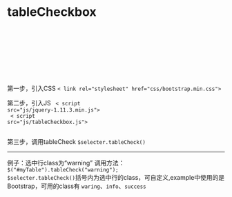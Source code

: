 # tableCheckbox

<title>Jquery表格行全选反选</title>
<link rel="stylesheet" href="css/bootstrap.min.css">

<div class="container" style="margin-top:150px;">
  第一步，引入CSS
  <code>< link rel="stylesheet" href="css/bootstrap.min.css"></code><br>
  
  第二步，引入JS
  <code>
    < script src="js/jquery-1.11.3.min.js"></script> <br>
    < script src="js/tableCheckbox.js"></script> <br>
  </code><br>
  
  第三步，调用tableCheck
  <code>$selecter.tableCheck()</code>
<hr>
   例子：选中行class为“warning”
  调用方法：<code>$("#myTable").tableCheck("warning");</code><br>
  <code>$selecter.tableCheck()</code>括号内为选中行的class，可自定义,example中使用的是Bootstrap，可用的class有 <code>waring</code>、<code>info</code>、<code>success</code>
  <script src="js/jquery-1.11.3.min.js"></script> 
  <script src="js/tableCheckbox.js"></script> 
  <script>
  $("#myTable").tableCheck("warning");
</script> 
</div>


